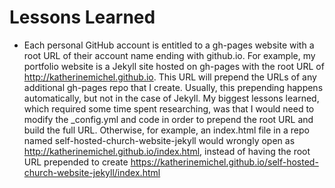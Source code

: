 # Lessons Learned

* Each personal GitHub account is entitled to a gh-pages website with a root URL of their account name ending with github.io. For example, my portfolio website is a Jekyll site hosted on gh-pages with the root URL of http://katherinemichel.github.io. This URL will prepend the URLs of any additional gh-pages repo that I create. Usually, this prepending happens automatically, but not in the case of Jekyll. My biggest lessons learned, which required some time spent researching, was that I would need to modify the _config.yml and code in order to prepend the root URL and build the full URL. Otherwise, for example, an index.html file in a repo named self-hosted-church-website-jekyll would wrongly open as http://katherinemichel.github.io/index.html, instead of having the root URL prepended to create https://katherinemichel.github.io/self-hosted-church-website-jekyll/index.html
